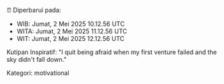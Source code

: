 ⏰ Diperbarui pada:
- WIB: Jumat, 2 Mei 2025 10.12.56 UTC
- WITA: Jumat, 2 Mei 2025 11.12.56 UTC
- WIT: Jumat, 2 Mei 2025 12.12.56 UTC

Kutipan Inspiratif:
"I quit being afraid when my first venture failed and the sky didn't fall down."


Kategori: motivational

